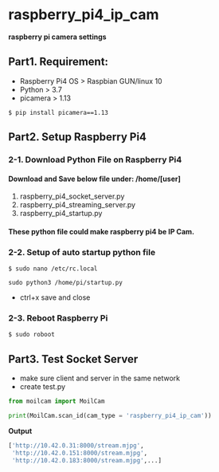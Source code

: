 # raspberry_pi4_ip_cam

**raspberry pi camera settings**

## Part1. Requirement:
- Raspberry Pi4 OS > Raspbian GUN/linux 10
- Python > 3.7
- picamera > 1.13

```commandline
$ pip install picamera==1.13
```


## Part2. Setup Raspberry Pi4
### 2-1. Download Python File on Raspberry Pi4
#### Download and Save below file under: /home/[user]
1. raspberry_pi4_socket_server.py
2. raspberry_pi4_streaming_server.py
3. raspberry_pi4_startup.py
#### These python file could make raspberry pi4 be IP Cam.

### 2-2. Setup of auto startup python file

```commandline
$ sudo nano /etc/rc.local
```
```commandline
sudo python3 /home/pi/startup.py
```
- ctrl+x save and close
### 2-3. Reboot Raspberry Pi
```commandline
$ sudo roboot
```
## Part3. Test Socket Server

- make sure client and server in the same network
- create test.py 

```python
from moilcam import MoilCam

print(MoilCam.scan_id(cam_type = 'raspberry_pi4_ip_cam'))
```
**Output**
```python
['http://10.42.0.31:8000/stream.mjpg',
 'http://10.42.0.151:8000/stream.mjpg',
 'http://10.42.0.183:8000/stream.mjpg',...]
```